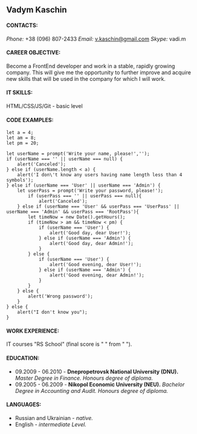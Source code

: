 ## Vadym Kaschin


#### CONTACTS:
*Phone:*  +38 (096) 807-2433
*Email:* v.kaschin@gmail.com
*Skype:* vadi.m


#### CAREER OBJECTIVE:
Become a FrontEnd developer and work in a stable, rapidly growing company. This will give me the opportunity to further improve and acquire new skills that will be used in the company for which I will work. 


#### IT SKILLS:
HTML/CSS/JS/Git - basic level


#### CODE EXAMPLES:
```
let a = 4;
let am = 8;
let pm = 20;

let userName = prompt('Write your name, please!','');
if (userName === '' || userName === null) {
    alert('Canceled');
} else if (userName.length < a) {
    alert('I don\'t know any users having name length less than 4 symbols');
} else if (userName === 'User' || userName === 'Admin') {
    let userPass = prompt('Write your password, please!');
        if (userPass === '' || userPass === null){
            alert('Canceled');
    } else if (userName === 'User' && userPass === 'UserPass' || userName === 'Admin' && userPass === 'RootPass'){
        let timeNow = new Date().getHours();
        if (timeNow > am && timeNow < pm) {
            if (userName === 'User') {
                alert('Good day, dear User!');
            } else if (userName === 'Admin') {
                alert('Good day, dear Admin!');
            }
        } else {
            if (userName === 'User') {
                alert('Good evening, dear User!');
            } else if (userName === 'Admin') {
                alert('Good evening, dear Admin!');
            } 
        } 
    } else {
        alert('Wrong password');
    } 
} else {
    alert("I don't know you");
}
```

#### WORK EXPERIENCE:
IT courses "RS School" (final score is " " from " ").


#### EDUCATION:
* 09.2009 - 06.2010 - **Dnepropetrovsk National University (DNU).**
*Master Degree in Finance. Honours degree of diploma.*
* 09.2005 - 06.2009 - **Nikopol Economic University (NEU).**
*Bachelor Degree in Accounting and Audit. Honours degree of diploma.*


#### LANGUAGES:
* Russian and Ukrainian - *native.* 
* English - *intermediate Level.* 
